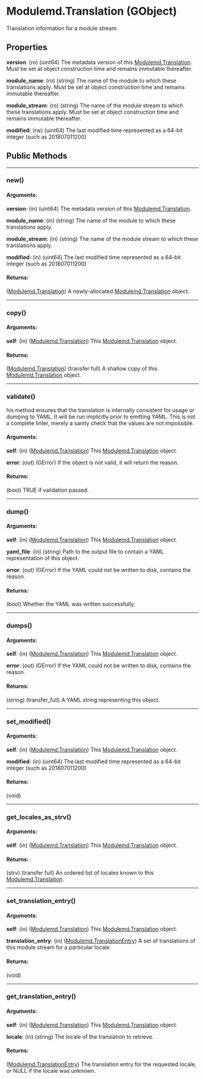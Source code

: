 # Modulemd.Translation (GObject)
Translation information for a module stream.

## Properties
__version__: (ro) (uint64) The metadata version of this [Modulemd.Translation](Modulemd.Translation.md). Must be set at object construction time and remains immutable thereafter.

__module_name__: (ro) (string) The name of the module to which these translations apply. Must be set at object construction time and remains immutable thereafter.

__module_stream__: (ro) (string) The name of the module stream to which these translations apply. Must be set at object construction time and remains immutable thereafter.

__modified__: (rw) (uint64) The last modified time represented as a 64-bit integer (such as 201807011200)

## Public Methods

---
### new()
#### Arguments:
__version__: (in) (uint64) The metadata version of this [Modulemd.Translation](Modulemd.Translation.md).

__module_name__: (in) (string) The name of the module to which these translations apply.

__module_stream__: (in) (string) The name of the module stream to which these translations apply.

__modified__: (in) (uint64) The last modified time represented as a 64-bit integer (such as 201807011200)

#### Returns:
([Modulemd.Translation](Modulemd.Translation.md)) A newly-allocated [Modulemd.Translation](Modulemd.Translation.md) object.

---
### copy()
#### Arguments:
__self__: (in) ([Modulemd.Translation](Modulemd.Translation.md)) This [Modulemd.Translation](Modulemd.Translation.md) object.

#### Returns:
([Modulemd.Translation](Modulemd.Translation.md)) (transfer full) A shallow copy of this [Modulemd.Translation](Modulemd.Translation.md) object.

---
### validate()
his method ensures that the translation is internally consistent for usage or dumping to YAML. It will be run implicitly prior to emitting YAML. This is not a complete linter, merely a sanity check that the values are not impossible.
#### Arguments:
__self__: (in) ([Modulemd.Translation](Modulemd.Translation.md)) This [Modulemd.Translation](Modulemd.Translation.md) object.

__error__: (out) (GError) If the object is not valid, it will return the reason.

#### Returns:
(bool) TRUE if validation passed.

---
### dump()
#### Arguments:
__self__: (in) ([Modulemd.Translation](Modulemd.Translation.md)) This [Modulemd.Translation](Modulemd.Translation.md) object.

__yaml_file__: (in) (string) Path to the output file to contain a YAML representation of this object.

__error__: (out) (GError) If the YAML could not be written to disk, contains the reason.

#### Returns:
(bool) Whether the YAML was written successfully.

---
### dumps()
#### Arguments:
__self__: (in) ([Modulemd.Translation](Modulemd.Translation.md)) This [Modulemd.Translation](Modulemd.Translation.md) object.

__error__: (out) (GError) If the YAML could not be written to disk, contains the reason.

#### Returns:
(string) (transfer_full) A YAML string representing this object.

---
### set_modified()
#### Arguments:
__self__: (in) ([Modulemd.Translation](Modulemd.Translation.md)) This [Modulemd.Translation](Modulemd.Translation.md) object.

__modified__: (in) (uint64) The last modified time represented as a 64-bit integer (such as 201807011200)

#### Returns:
(void)

---
### get_locales_as_strv()
#### Arguments:
__self__: (in) ([Modulemd.Translation](Modulemd.Translation.md)) This [Modulemd.Translation](Modulemd.Translation.md) object.

#### Returns:
(strv) (transfer full) An ordered list of locales known to this [Modulemd.Translation](Modulemd.Translation.md).

---
### set_translation_entry()
#### Arguments:
__self__: (in) ([Modulemd.Translation](Modulemd.Translation.md)) This [Modulemd.Translation](Modulemd.Translation.md) object.

__translation_entry__: (in) ([Modulemd.TranslationEntry](Modulemd.TranslationEntry.md)) A set of translations of this module stream for a particular locale.

#### Returns:
(void)

---
### get_translation_entry()
#### Arguments:
__self__: (in) ([Modulemd.Translation](Modulemd.Translation.md)) This [Modulemd.Translation](Modulemd.Translation.md) object.

__locale__: (in) (string) The locale of the translation to retrieve.

#### Returns:
([Modulemd.TranslationEntry](Modulemd.TranslationEntry.md)) The translation entry for the requested locale, or NULL if the locale was unknown.
